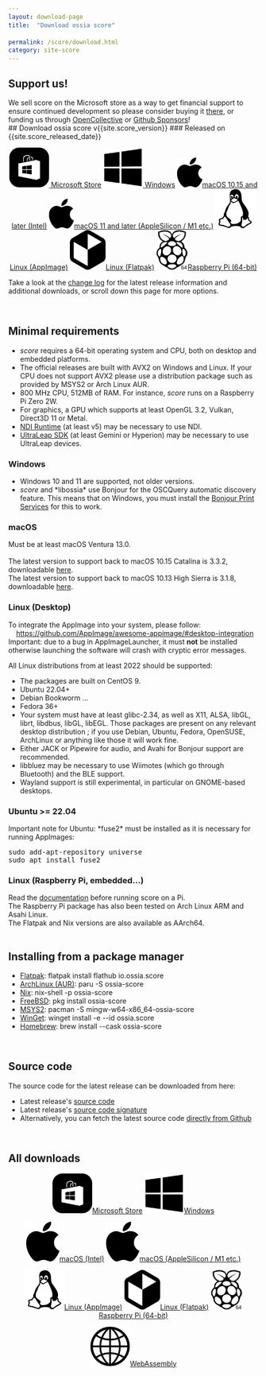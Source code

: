 ```yaml
---
layout: download-page
title:  "Download ossia score"

permalink: /score/download.html
category: site-score
---
```


<div class="support">
<h2> Support us! </h2>
We sell score on the Microsoft store as a way to get financial support to ensure continued development so please consider buying it <a href="https://apps.microsoft.com/store/detail/ossia-score/9NGT21X5XB19">there</a>, or funding us through <a href="https://opencollective.com/ossia">OpenCollective</a> or <a href="https://github.com/sponsors/jcelerier">Github Sponsors</a>!
</div>
## Download ossia score v{{site.score_version}}
### Released on {{site.score_released_date}}
<p class="download-page-layout" align="center">
<a id="winstore" href="https://apps.microsoft.com/store/detail/ossia-score/9NGT21X5XB19" target="_blank" class="page-button download-page"><img src="../assets/microsoft-store.svg" height="80px"/> Microsoft Store</a>
<a id="win" href="https://github.com/ossia/score/releases/download/v{{site.score_version}}/ossia.score-{{site.score_version}}-win64.exe" class="page-button download-page"><img src="../assets/windows_logo_2012-Black.svg" height="80px"/> Windows</a>
<a id="osx-intel" href="https://github.com/ossia/score/releases/download/v{{site.score_version}}/ossia.score-{{site.score_version}}-macOS-Intel.dmg" class="page-button download-page" ><img src="../assets/apple_logo_black.svg" height="60px"/>macOS 10.15 and later (Intel)</a>
<a id="osx-arm" href="https://github.com/ossia/score/releases/download/v{{site.score_version}}/ossia.score-{{site.score_version}}-macOS-AppleSilicon.dmg" class="page-button download-page" ><img src="../assets/apple_logo_black.svg" height="60px"/>macOS 11 and later (AppleSilicon / M1 etc.)</a>
<a id="linux" href="https://github.com/ossia/score/releases/download/v{{site.score_version}}/ossia.score-{{site.score_version}}-linux-amd64.AppImage" class="page-button download-page"><img src="../assets/Linux_Platform.svg" height="80px"/>Linux (AppImage)</a>
<a id="linux" href="https://flathub.org/apps/io.ossia.score" class="page-button download-page"><img src="../assets/Flatpak_Logo.svg" height="80px"/>Linux (Flatpak)</a>
<a id="pi64" href="https://github.com/ossia/score/releases/download/v{{site.score_version}}/ossia.score-{{site.score_version}}-rpi-aarch64.tar.gz" class="page-button download-page"><img src="../assets/Pi64_Platform.svg" height="80px"/>Raspberry Pi (64-bit)</a>
</p>


Take a look at the <a href="https://github.com/ossia/score/releases/latest" target="_blank">change log</a> for the latest release information and additional downloads, or scroll down this page for more options.

<br/>

## Minimal requirements
- <i>score</i> requires a 64-bit operating system and CPU, both on desktop and embedded platforms. <br/> 
- The official releases are built with AVX2 on Windows and Linux. If your CPU does not support AVX2 please use a distribution package such as provided by MSYS2 or Arch Linux AUR.
- 800 MHz CPU, 512MB of RAM. For instance, <i>score</i> runs on a Raspberry Pi Zero 2W.
- For graphics, a GPU which supports at least OpenGL 3.2, Vulkan, Direct3D 11 or Metal.
- [NDI Runtime](https://github.com/DistroAV/DistroAV/discussions/831) (at least v5) may be necessary to use NDI.
- [UltraLeap SDK](https://leap2.ultraleap.com/downloads/) (at least Gemini or Hyperion) may be necessary to use UltraLeap devices.

<h3 type="button" class="collapsible" > Windows </h3>
<div class="collapsible-content">
<ul>
<li> Windows 10 and 11 are supported, not older versions. </li>
<li> <i>score</i> and *libossia* use Bonjour for the OSCQuery automatic discovery feature.
  This means that on Windows, you must install the <a href="https://support.apple.com/kb/dl999?locale=en_US">Bonjour Print Services</a> for this to work. </li>
</ul>
</div>

<h3 type="button" class="collapsible" > macOS </h3>
<div class="collapsible-content">
Must be at least macOS Ventura 13.0.
<br/><br/>
The latest version to support back to macOS 10.15 Catalina is 3.3.2, downloadable <a href="https://github.com/ossia/score/releases/v3.3.2">here</a>.
<br/>
The latest version to support back to macOS 10.13 High Sierra is 3.1.8, downloadable <a href="https://github.com/ossia/score/releases/v3.4.1">here</a>.
</div>

<h3 type="button" class="collapsible" > Linux (Desktop) </h3>
<div class="collapsible-content">

<p> To integrate the AppImage into your system, please follow: <br>
&nbsp;&nbsp;&nbsp;&nbsp;<a href="https://github.com/AppImage/awesome-appimage/#desktop-integration">https://github.com/AppImage/awesome-appimage/#desktop-integration</a>
<br/>
Important: due to a bug in AppImageLauncher, it must <b>not</b> be installed otherwise launching the software will crash with cryptic error messages.
</p>

All Linux distributions from at least 2022 should be supported:
<ul>
<li>The packages are built on CentOS 9.</li>
<li>Ubuntu 22.04+</li>
<li>Debian Bookworm ...  </li>
<li>Fedora 36+</li>
<li>Your system must have at least glibc-2.34, as well as X11, ALSA, libGL, librt, libdbus, libGL, libEGL. Those packages are present on any relevant desktop distribution ; if you use Debian, Ubuntu, Fedora, OpenSUSE, ArchLinux or anything like those it will work fine.</li>
<li>Either JACK or Pipewire for audio, and Avahi for Bonjour support are recommended.</li>
<li>libbluez may be necessary to use Wiimotes (which go through Bluetooth) and the BLE support.</li>
<li>Wayland support is still experimental, in particular on GNOME-based desktops.</li>
</ul>
</div>

<h3 type="button" class="collapsible" > Ubuntu >= 22.04</h3>
<div class="collapsible-content">
Important note for Ubuntu: *fuse2* must be installed as it is necessary for running AppImages:

<pre>
sudo add-apt-repository universe
sudo apt install fuse2
</pre>
</div>

<h3 type="button" class="collapsible" > Linux (Raspberry Pi, embedded...) </h3>
<div class="collapsible-content">
Read the <a href="https://ossia.io/score-docs/in-depth/embedded.html">documentation</a> before running score on a Pi.
<br/>
The Raspberry Pi package has also been tested on Arch Linux ARM and Asahi Linux.
<br/>
The Flatpak and Nix versions are also available as AArch64.
</div>

<br/>

## Installing from a package manager

<ul>
<li><a href="https://flathub.org/apps/io.ossia.score">Flatpak</a>: flatpak install flathub io.ossia.score</li>
<li><a href="https://aur.archlinux.org/packages/ossia-score">ArchLinux (AUR)</a>: paru -S ossia-score</li>
<li><a href="https://search.nixos.org/packages?channel=unstable&amp;show=ossia-score">Nix</a>: nix-shell -p ossia-score</li>
<li><a href="https://www.freshports.org/multimedia/ossia-score">FreeBSD</a>: pkg install ossia-score</li>
<li><a href="https://packages.msys2.org/package/mingw-w64-x86_64-ossia-score">MSYS2</a>: pacman -S mingw-w64-x86_64-ossia-score</li>
<li><a href="https://winget.run/pkg/ossia/score">WinGet</a>: winget install -e --id ossia.score</li>
<li><a href="https://formulae.brew.sh/cask/ossia-score">Homebrew</a>: brew install --cask ossia-score</li>
</ul>

<br/>

## Source code

The source code for the latest release can be downloaded from here:
* Latest release's <a href="https://github.com/ossia/score/releases/download/v{{site.score_version}}/ossia.score-{{site.score_version}}-src.tar.xz">source code</a>
* Latest release's <a href="https://github.com/ossia/score/releases/download/v{{site.score_version}}/ossia.score-{{site.score_version}}-src.tar.xz.asc">source code signature</a>
* Alternatively, you can fetch the latest source code <a href="https://github.com/ossia/score">directly from Github</a>

<br/>

<h2 type="button" class="collapsible" > All downloads </h2>
<div class="collapsible-content">
<p class="download-page-layout" align="center">
<a href="https://apps.microsoft.com/store/detail/ossia-score/9NGT21X5XB19" target="_blank" class="page-button download-page"><img src="../assets/microsoft-store.svg" height="80px"/>Microsoft Store</a>
<a href="https://github.com/ossia/score/releases/download/v{{site.score_version}}/ossia.score-{{site.score_version}}-win64.exe" class="page-button download-page"><img src="../assets/windows_logo_2012-Black.svg" height="80px"/>Windows</a>
</p>
<p class="download-page-layout" align="center">
<a href="https://github.com/ossia/score/releases/download/v{{site.score_version}}/ossia.score-{{site.score_version}}-macOS-Intel.dmg" class="page-button download-page" ><img src="../assets/apple_logo_black.svg" height="80px"/>macOS (Intel)</a>
<a href="https://github.com/ossia/score/releases/download/v{{site.score_version}}/ossia.score-{{site.score_version}}-macOS-AppleSilicon.dmg" class="page-button download-page" ><img src="../assets/apple_logo_black.svg" height="80px"/>macOS (AppleSilicon / M1 etc.)</a>
</p>
<p class="download-page-layout" align="center">
<a href="https://github.com/ossia/score/releases/download/v{{site.score_version}}/ossia.score-{{site.score_version}}-linux-amd64.AppImage" class="page-button download-page"><img src="../assets/Linux_Platform.svg" height="80px"/>Linux (AppImage)</a>
<a href="https://flathub.org/apps/io.ossia.score" class="page-button download-page"><img src="../assets/Flatpak_Logo.svg" height="80px"/>Linux (Flatpak)</a>
<a href="https://github.com/ossia/score/releases/download/v{{site.score_version}}/ossia.score-{{site.score_version}}-rpi-aarch64.tar.gz" class="page-button download-page"><img src="../assets/Pi64_Platform.svg" height="80px"/>Raspberry Pi (64-bit)</a>
</p>
<p class="download-page-layout" align="center">
<a href="https://ossia.io/score-web" target="_blank" class="page-button download-page"><img src="../assets/web.png" height="80px"/>WebAssembly</a>
</p>

<p style="display: flex; justify-content: center;align-content:space-evenly;" align="center">

</p>
</div>

<script src="/js/collapsible.js"></script>
